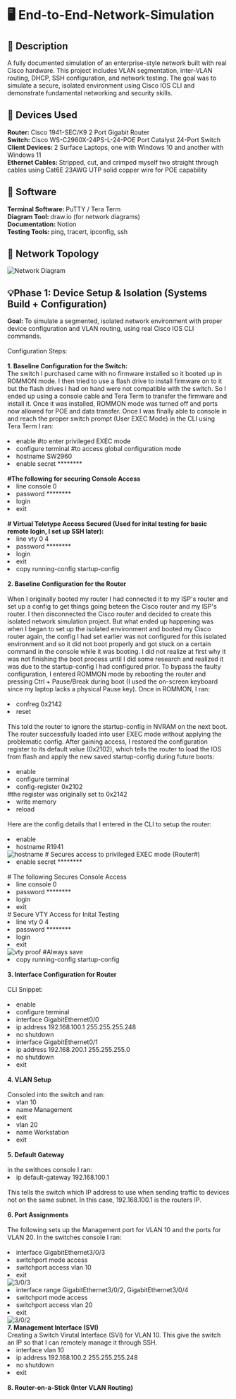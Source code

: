 # 🖥️ End-to-End-Network-Simulation
<h2>📜 Description </h2>
A fully documented simulation of an enterprise-style network built with real Cisco hardware. This project includes VLAN segmentation, inter-VLAN routing, DHCP, SSH configuration, and network testing. The goal was to simulate a secure, isolated environment using Cisco IOS CLI and demonstrate fundamental networking and security skills.
<h2> 🧰 Devices Used </h2>
<b> Router: </b> Cisco 1941-SEC/K9 2 Port Gigabit Router
<br>
<b> Switch: </b> Cisco WS-C2960X-24PS-L-24-POE Port Catalyst 24-Port Switch
<br>
<b>Client Devices: </b> 2 Surface Laptops, one with Windows 10 and another with Windows 11
<br>
<b> Ethernet Cables: </b> Stripped, cut, and crimped myself two straight through cables using Cat6E 23AWG UTP solid copper wire for POE capability
<h2>🚀 Software </h2>
<b>Terminal Software: </b> PuTTY / Tera Term 
<br>
<b>Diagram Tool: </b> draw.io (for network diagrams)
<br>
<b>Documentation: </b> Notion 
<br>
<b>Testing Tools: </b> ping, tracert, ipconfig, ssh
<h2> 🧱 Network Topology </h2>
<img src="images/CiscoProjectDiagram.png" alt="Network Diagram">
<h2> 💡Phase 1: Device Setup & Isolation (Systems Build + Configuration) </h2>
<b> Goal: </b> To simulate a segmented, isolated network environment with proper device configuration and VLAN routing, using real Cisco IOS CLI commands.
<br>
<br>
Configuration Steps:
<br>
<br>
<b> 1. Baseline Configuration for the Switch: </b>
<br>
The switch I purchased came with no firmware installed so it booted up in ROMMON mode. I then tried to use a flash drive to install firmware on to it but the flash drives I had on hand were not compatible with the switch. So I ended up using a console cable and Tera Term to transfer the firmware and install it. Once it was installed, ROMMON mode was turned off and ports now allowed for POE and data transfer. Once I was finally able to console in and reach the proper switch prompt (User EXEC Mode) in the CLI using Tera Term I ran:
<br>
<br>
<li> enable #to enter privileged EXEC mode </li> 
<li> configure terminal #to access global configuration mode </li>
<li> hostname SW2960 </li>
<li> enable secret ******** </li>
<br>
<b> #The following for securing Console Access </b>
<br>
<li> line console 0 </li>
<li> password ******** </li>
<li> login </li>
<li> exit </li>
<br>
<b> # Virtual Teletype Access Secured (Used for inital testing for basic remote login, I set up SSH later): </b>
<li> line vty 0 4 </li>
<li> password ******** </li>
<li> login </li>
<li> exit </li>
<li> copy running-config startup-config </li>
<br>
<b> 2. Baseline Configuration for the Router </b>
<br>
<br>
When I originally booted my router I had connected it to my ISP's router and set up a config to get things going beteen the Cisco router and my ISP's router. I then disconnected the Cisco router and decided to create this isolated network simulation project. But what ended up happening was when I began to set up the isolated environment and booted my Cisco router again, the config I had set earlier was not configured for this isolated environment and so it did not boot properly and got stuck on a certain command in the console while it was booting. I did not realize at first why it was not finishing the boot process until I did some research and realized it was due to the startup-config I had configured prior. 
To bypass the faulty configuration, I entered ROMMON mode by rebooting the router and pressing Ctrl + Pause/Break during boot (I used the on-screen keyboard since my laptop lacks a physical Pause key).
Once in ROMMON, I ran:
<br>
<br>
<li> confreg 0x2142 </li>
<li> reset </li>
<br>
This told the router to ignore the startup-config in NVRAM on the next boot. The router successfully loaded into user EXEC mode without applying the problematic config.
After gaining access, I restored the configuration register to its default value (0x2102), which tells the router to load the IOS from flash and apply the new saved startup-config during future boots:
<br>
<br>
<li> enable </li>
<li> configure terminal </li>
<li> config-register 0x2102 </li> #the register was originally set to 0x2142 
<li> write memory </li>
<li> reload </li>
<br>
Here are the config details that I entered in the CLI to setup the router:
<br>
<br>
<li> enable </li>
<li> hostname R1941 </li>
<img src="images/show run include hostname.png" alt="hostname">
# Secures access to privileged EXEC mode (Router#)
<li> enable secret ******** </li>
<br>
# The following Secures Console Access
<li> line console 0 </li>
<li> password ******** </li>
<li> login </li>
<li> exit </li>
# Secure VTY Access for Inital Testing
<li> line vty 0 4</li>
<li> password ******** </li>
<li> login </li>
<li> exit </li>
<img src="images/show run section line.png" alt="vty proof">
#Always save
<li> copy running-config startup-config </li>
<br>
<b> 3. Interface Configuration for Router </b>
<br>
<br>
CLI Snippet:
<br>
<br>
<li> enable </li>
<li> configure terminal </li>
<li> interface GigabitEthernet0/0</li>
<li> ip address 192.168.100.1 255.255.255.248</li>
<li> no shutdown </li>
<li> interface GigabitEthernet0/1 </li>
<li> ip address 192.168.200.1 255.255.255.0 </li>
<li> no shutdown </li>
<li> exit </li>
<br>
<b> 4. VLAN Setup </b>
<br>
<br>
Consoled into the switch and ran:
<br>
<li> vlan 10 </li>
<li> name Management </li>
<li> exit </li>
<li> vlan 20 </li>
<li> name Workstation </li>
<li> exit </li>
<br>
<b> 5. Default Gateway </b>
<br>
<br>
in the swithces console I ran:
<br>
<li> ip default-gateway 192.168.100.1 </li>
<br>
This tells the switch which IP address to use when sending traffic to devices not on the same subnet. In this case, 192.168.100.1 is the routers IP. 
<br>
<br>
<b> 6. Port Assignments </b>
<br>
<br>
The following sets up the Management port for VLAN 10 and the ports for VLAN 20. In the switches console I ran:
<br>
<br>
<li> interface GigabitEthernet3/0/3 </li>
<li> switchport mode access </li>
<li> switchport access vlan 10 </li>
<li> exit </li>
<img src="images/show interfaces GigabitEthernet303 switchport.png" alt="3/0/3">
<br>
<li> interface range GigabitEthernet3/0/2, GigabitEthernet3/0/4 </li>
<li> switchport mode access </li>
<li> switchport access vlan 20 </li>
<li> exit </li>
<img src="images/show interfaces GigabitEthernet302 switchport.png" alt="3/0/2">
<br>
<b> 7. Management Interface (SVI) </b>
<br>
Creating a Switch Virutal Interface (SVI) for VLAN 10. This give the switch an IP so that I can remotely manage it through SSH. 
<li> interface vlan 10 </li>
<li> ip address 192.168.100.2 255.255.255.248 </li>
<li> no shutdown </li>
<li> exit </li>
<br>
<b> 8. Router-on-a-Stick (Inter VLAN Routing) </b>




















